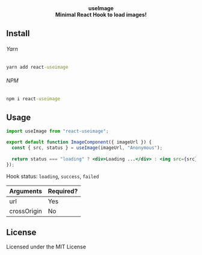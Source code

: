 <div align="center">
  <strong>useImage</strong>
  <br />
  <strong>Minimal React Hook to load images!</strong>
  </strong>
</div>


## Install

###### Yarn

```cmd
yarn add react-useimage
```

###### NPM

```cmd
npm i react-useimage
```

## Usage

```jsx
import useImage from "react-useimage";

export default function ImageComponent({ imageUrl }) {
  const { src, status } = useImage(imageUrl, "Anonymous");
  
  return status === "loading" ? <div>Loading ...</div> : <img src={src} alt="alt text" />
});
```
Hook status: `loading`, `success`, `failed`


| Arguments | Required?|
| ----- | ----- |
| url | Yes |
| crossOrigin | No |

## License

Licensed under the MIT License

